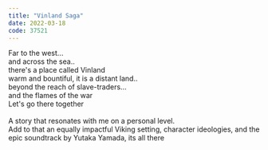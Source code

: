 ```yaml
---
title: "Vinland Saga"
date: 2022-03-18
code: 37521
---
```

Far to the west...\
and across the sea..\
there's a place called Vinland\
warm and bountiful, it is a distant land..\
beyond the reach of slave-traders...\
and the flames of the war\
Let's go there together\
\
A story that resonates with me on a personal level.\
Add to that an equally impactful Viking setting, character ideologies, and the epic soundtrack by Yutaka Yamada, its all there